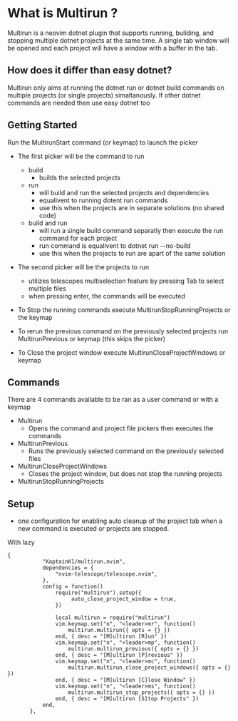 # What is Multirun ?
Multirun is a neovim dotnet plugin that supports running, building, and stopping multiple dotnet projects at the same time. A single tab window will be opened and each project will have a window with a buffer in the tab.

## How does it differ than easy dotnet?
Multirun only aims at running the dotnet run or dotnet build commands on multiple projects (or single projects) simaltanously. If other dotnet commands are needed then use easy dotnet too

## Getting Started
Run the MultirunStart command (or keymap) to launch the picker
 - The first picker will be the command to run
   - build
     - builds the selected projects
   - run
     - will build and run the selected projects and dependencies
     - equalivent to running dotent run commands
     - use this when the projects are in separate solutions (no shared code)
   - build and run
     - will run a single build command separatly then execute the run command for each project
     - run command is equalivent to dotnet run --no-build
     - use this when the projects to run are apart of the same solution

 - The second picker will be the projects to run
   - utilizes telescopes multiselection feature by pressing Tab to select multiple files
   - when pressing enter, the commands will be executed

- To Stop the running commands execute MultirunStopRunningProjects or the keymap
- To rerun the previous command on the previously selected projects run MultirunPrevious or keymap (this skips the picker)
- To Close the project window execute MultirunCloseProjectWindows or keymap

## Commands
There are 4 commands available to be ran as a user command or with a keymap
- Multirun
  - Opens the command and project file pickers then executes the commands
- MultirunPrevious
  - Runs the previously selected command on the previously selected files
- MultirunCloseProjectWindows
  - Closes the project window, but does not stop the running projects
- MultirunStopRunningProjects

## Setup
 - one configuration for enabling auto cleanup of the project tab when a new command is executed or projects are stopped.

 With lazy
 ```nvim
{
			"KaptainK1/multirun.nvim",
			dependencies = {
				"nvim-telescope/telescope.nvim",
			},
			config = function()
				require("multirun").setup({
					 auto_close_project_window = true,
				})
	
				local multirun = require("multirun")
				vim.keymap.set("n", "<leader>mr", function()
					multirun.multirun({ opts = {} })
				end, { desc = "[M]ultirun [R]un" })
				vim.keymap.set("n", "<leader>mp", function()
					multirun.multirun_previous({ opts = {} })
				end, { desc = "[M]ultirun [P]revious" })
				vim.keymap.set("n", "<leader>mc", function()
					multirun.multirun_close_project_windows({ opts = {} })
				end, { desc = "[M]ultirun [C]lose Window" })
				vim.keymap.set("n", "<leader>ms", function()
					multirun.multirun_stop_projects({ opts = {} })
				end, { desc = "[M]ultirun [S]top Projects" })
			end,
		},
 ```
